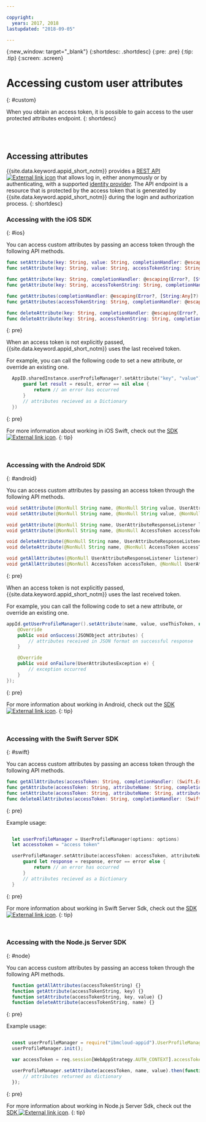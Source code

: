 ```yaml
---

copyright:
  years: 2017, 2018
lastupdated: "2018-09-05"

---
```


{:new_window: target="_blank"}
{:shortdesc: .shortdesc}
{:pre: .pre}
{:tip: .tip}
{:screen: .screen}

# Accessing custom user attributes
{: #custom}

When you obtain an access token, it is possible to gain access to the user protected attributes endpoint.
{: shortdesc}

</br>




</br>

## Accessing attributes

{{site.data.keyword.appid_short_notm}} provides a <a href="https://appid-profiles.ng.bluemix.net/swagger-ui/index.html#/Attributes" target="_blank">REST API <img src="../../icons/launch-glyph.svg" alt="External link icon"></a> that allows log in, either anonymously or by authenticating, with a supported [identity provider](/docs/services/appid/identity-providers.html). The API endpoint is a resource that is protected by the access token that is generated by {{site.data.keyword.appid_short_notm}} during the login and authorization process.
{: shortdesc}

### Accessing with the iOS SDK
{: #ios}

 You can access custom attributes by passing an access token through the following API methods.

  ```swift
  func setAttribute(key: String, value: String, completionHandler: @escaping(Error?, [String:Any]?) -> Void)
  func setAttribute(key: String, value: String, accessTokenString: String, completionHandler: @escaping(Error?, [String:Any]?) -> Void)

  func getAttribute(key: String, completionHandler: @escaping(Error?, [String:Any]?) -> Void)
  func getAttribute(key: String, accessTokenString: String, completionHandler: @escaping(Error?, [String:Any]?) -> Void)

  func getAttributes(completionHandler: @escaping(Error?, [String:Any]?) -> Void)
  func getAttributes(accessTokenString: String, completionHandler: @escaping(Error?, [String:Any]?) -> Void)

  func deleteAttribute(key: String, completionHandler: @escaping(Error?, [String:Any]?) -> Void)
  func deleteAttribute(key: String, accessTokenString: String, completionHandler: @escaping(Error?, [String:Any]?) -> Void)
  ```
  {: pre}

When an access token is not explicitly passed, {{site.data.keyword.appid_short_notm}} uses the last received token.

For example, you can call the following code to set a new attribute, or override an existing one.

  ```swift
	AppID.sharedInstance.userProfileManager?.setAttribute("key", "value") { (error, result) in
		guard let result = result, error == nil else {
	  		return // an error has occurred
		}
		// attributes recieved as a Dictionary
	})
  ```
  {: pre}

  For more information about working in iOS Swift, check out the <a href="https://github.com/ibm-cloud-security/appid-clientsdk-swift" target="_blank">SDK <img src="../../icons/launch-glyph.svg" alt="External link icon"></a>.
  {: tip}

</br>


### Accessing with the Android SDK
{: #android}

You can access custom attributes by passing an access token through the following API methods.

```java
void setAttribute(@NonNull String name, @NonNull String value, UserAttributeResponseListener listener);
void setAttribute(@NonNull String name, @NonNull String value, @NonNull AccessToken accessToken, UserAttributeResponseListener listener);

void getAttribute(@NonNull String name, UserAttributeResponseListener listener);
void getAttribute(@NonNull String name, @NonNull AccessToken accessToken, UserAttributeResponseListener listener);

void deleteAttribute(@NonNull String name, UserAttributeResponseListener listener);
void deleteAttribute(@NonNull String name, @NonNull AccessToken accessToken, UserAttributeResponseListener listener);

void getAllAttributes(@NonNull UserAttributeResponseListener listener);
void getAllAttributes(@NonNull AccessToken accessToken, @NonNull UserAttributeResponseListener listener);
```
{: pre}

When an access token is not explicitly passed, {{site.data.keyword.appid_short_notm}} uses the last received token.

For example, you can call the following code to set a new attribute, or override an existing one.

```java
appId.getUserProfileManager().setAttribute(name, value, useThisToken, new UserProfileResponseListener() {
	@Override
	public void onSuccess(JSONObject attributes) {
		// attributes received in JSON format on successful response
	}

	@Override
	public void onFailure(UserAttributesException e) {
		// exception occurred
	}
});
```
{: pre}

For more information about working in Android, check out the <a href="https://github.com/ibm-cloud-security/appid-clientsdk-android" target="_blank">SDK <img src="../../icons/launch-glyph.svg" alt="External link icon"></a>.
{: tip}

</br>

### Accessing with the Swift Server SDK
{: #swift}

You can access custom attributes by passing an access token through the following API methods.

  ```swift
  func getAllAttributes(accessToken: String, completionHandler: (Swift.Error?, [String: Any]?) -> Void)
  func getAttribute(accessToken: String, attributeName: String, completionHandler: (Swift.Error?, [String: Any]?) -> Void)
  func setAttribute(accessToken: String, attributeName: String, attributeValue : "abc", completionHandler: (Swift.Error?, [String: Any]?) -> Void)
  func deleteAllAttributes(accessToken: String, completionHandler: (Swift.Error?, [String: Any]?) -> Void)
  ```
  {: pre}

  Example usage:

  ```swift

	let userProfileManager = UserProfileManager(options: options)
	let accesstoken = "access token"

	userProfileManager.setAttribute(accessToken: accessToken, attributeName: "name", attributeValue : "abc") { (error, response) in
		guard let response = response, error == error else {
			return // an error has occurred
		}
		// attributes recieved as a Dictionary
	}
  ```

  {: pre}

  For more information about working in Swift Server Sdk, check out the <a href="https://github.com/ibm-cloud-security/appid-serversdk-swift" target="_blank">SDK <img src="../../icons/launch-glyph.svg" alt="External link icon"></a>.
  {: tip}

</br>

### Accessing with the Node.js Server SDK
{: #node}

You can access custom attributes by passing an access token through the following API methods.

  ```javascript
	function getAllAttributes(accessTokenString) {}
	function getAttribute(accessTokenString, key) {}
	function setAttribute(accessTokenString, key, value) {}
	function deleteAttribute(accessTokenString, name) {}
  ```
  {: pre}

  Example usage:

  ```javascript

	const userProfileManager = require("ibmcloud-appid").UserProfileManager;
	userProfileManager.init();

	var accessToken = req.session[WebAppStrategy.AUTH_CONTEXT].accessToken;

	userProfileManager.setAttribute(accessToken, name, value).then(function (attributes) {
		// attributes returned as dictionary
	});
  ```
  {: pre}

  For more information about working in Node.js Server Sdk, check out the <a href="https://github.com/ibm-cloud-security/appid-serversdk-nodejs" target="_blank">SDK <img src="../../icons/launch-glyph.svg" alt="External link icon"></a>.
  {: tip}



